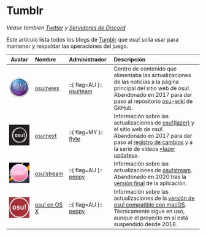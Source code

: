 # Tumblr

*Véase también [Twitter](/wiki/Twitter) y [Servidores de Discord](/wiki/Community/Discord_servers)*

Este artículo lista todos los blogs de [Tumblr](https://tumblr.com/) que osu! solía usar para mantener y respaldar las operaciones del juego.

| Avatar | Nombre | Administrador | Descripción |
| :-: | :-- | :-- | :-- |
| ![](img/avatar_osunews.png) | [osu!news](https://osunews.tumblr.com/) | ::{ flag=AU }:: [osu!team](https://osu.ppy.sh/users/4341397) | Centro de contenido que alimentaba las actualizaciones de las noticias a la página principal del sitio web de osu!. Abandonado en 2017 para dar paso al repositorio [osu-wiki](https://github.com/ppy/osu-wiki/) de GitHub. |
| ![](img/avatar_osunext.png) | [osu!next](https://osunext.tumblr.com/) | ::{ flag=MY }:: [flyte](https://osu.ppy.sh/users/3103765) | Información sobre las actualizaciones de [osu!(lazer)](/wiki/Client/Release_stream/Lazer) y el sitio web de osu!. Abandonado en 2017 para dar paso al [registro de cambios](https://osu.ppy.sh/home/changelog) y a la serie de vídeos [«lazer updates»](/wiki/Community/Video_series/lazer_updates). |
| ![](img/avatar_osustream.png) | [osu!stream](https://osustream.tumblr.com/) | ::{ flag=AU }:: [peppy](https://osu.ppy.sh/users/2) | Información sobre las actualizaciones de [osu!stream](/wiki/osu!stream). Abandonado en 2020 tras la [versión final](https://blog.ppy.sh/osu-stream-2020-release/) de la aplicación. |
| ![](img/avatar_osuosx.png) | [osu! on OS X](https://osuosx.tumblr.com/) | ::{ flag=AU }:: [peppy](https://osu.ppy.sh/users/2) | Información sobre las actualizaciones de la [versión de osu! compatible con macOS](/wiki/Client/Installation/macOS). Técnicamente sigue en uso, aunque el proyecto en sí está suspendido desde 2018. |
